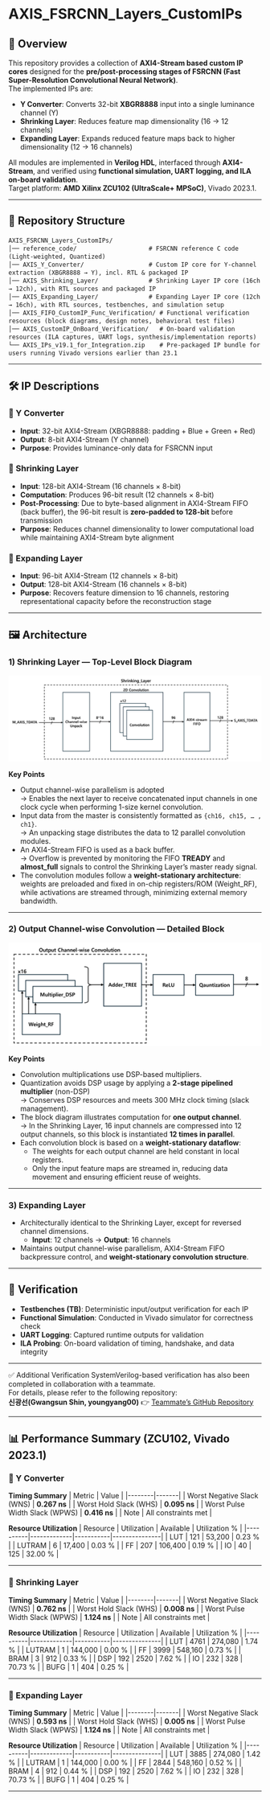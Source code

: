 # AXIS_FSRCNN_Layers_CustomIPs

## 📌 Overview
This repository provides a collection of **AXI4-Stream based custom IP cores** designed for the **pre/post-processing stages of FSRCNN (Fast Super-Resolution Convolutional Neural Network)**.  
The implemented IPs are:

- **Y Converter**: Converts 32-bit **XBGR8888** input into a single luminance channel (Y)  
- **Shrinking Layer**: Reduces feature map dimensionality (16 → 12 channels)  
- **Expanding Layer**: Expands reduced feature maps back to higher dimensionality (12 → 16 channels)  

All modules are implemented in **Verilog HDL**, interfaced through **AXI4-Stream**, and verified using **functional simulation, UART logging, and ILA on-board validation**.  
Target platform: **AMD Xilinx ZCU102 (UltraScale+ MPSoC)**, Vivado 2023.1.

---

## 📂 Repository Structure
```
AXIS_FSRCNN_Layers_CustomIPs/
│── reference_code/                    # FSRCNN reference C code (Light-weighted, Quantized)
│── AXIS_Y_Converter/                  # Custom IP core for Y-channel extraction (XBGR8888 → Y), incl. RTL & packaged IP
│── AXIS_Shrinking_Layer/              # Shrinking Layer IP core (16ch → 12ch), with RTL sources and packaged IP
│── AXIS_Expanding_Layer/              # Expanding Layer IP core (12ch → 16ch), with RTL sources, testbenches, and simulation setup
│── AXIS_FIFO_CustomIP_Func_Verification/ # Functional verification resources (block diagrams, design notes, behavioral test files)
│── AXIS_CustomIP_OnBoard_Verification/   # On-board validation resources (ILA captures, UART logs, synthesis/implementation reports)
└── AXIS_IPs_v19.1_for_Integration.zip    # Pre-packaged IP bundle for users running Vivado versions earlier than 23.1
```

---

## 🛠️ IP Descriptions
### 🔹 Y Converter
- **Input**: 32-bit AXI4-Stream (XBGR8888: padding + Blue + Green + Red)  
- **Output**: 8-bit AXI4-Stream (Y channel)  
- **Purpose**: Provides luminance-only data for FSRCNN input  

### 🔹 Shrinking Layer
- **Input**: 128-bit AXI4-Stream (16 channels × 8-bit)  
- **Computation**: Produces 96-bit result (12 channels × 8-bit)  
- **Post-Processing**: Due to byte-based alignment in AXI4-Stream FIFO (back buffer), the 96-bit result is **zero-padded to 128-bit** before transmission  
- **Purpose**: Reduces channel dimensionality to lower computational load while maintaining AXI4-Stream byte alignment  

### 🔹 Expanding Layer
- **Input**: 96-bit AXI4-Stream (12 channels × 8-bit)  
- **Output**: 128-bit AXI4-Stream (16 channels × 8-bit)  
- **Purpose**: Recovers feature dimension to 16 channels, restoring representational capacity before the reconstruction stage  

---

## 🖼️ Architecture

### 1) Shrinking Layer — Top-Level Block Diagram
![Shrinking Layer Block](docs/shrinking_layer_block.png)

**Key Points**
- Output channel-wise parallelism is adopted  
  → Enables the next layer to receive concatenated input channels in one clock cycle when performing 1-size kernel convolution.  
- Input data from the master is consistently formatted as `{ch16, ch15, … , ch1}`.  
  → An unpacking stage distributes the data to 12 parallel convolution modules.  
- An AXI4-Stream FIFO is used as a back buffer.  
  → Overflow is prevented by monitoring the FIFO **TREADY** and **almost_full** signals to control the Shrinking Layer’s master ready signal.  
- The convolution modules follow a **weight-stationary architecture**: weights are preloaded and fixed in on-chip registers/ROM (Weight_RF), while activations are streamed through, minimizing external memory bandwidth.  

---

### 2) Output Channel-wise Convolution — Detailed Block
![Output Conv Block](docs/output_conv.png)

**Key Points**
- Convolution multiplications use DSP-based multipliers.  
- Quantization avoids DSP usage by applying a **2-stage pipelined multiplier** (non-DSP)  
  → Conserves DSP resources and meets 300 MHz clock timing (slack management).  
- The block diagram illustrates computation for **one output channel**.  
  → In the Shrinking Layer, 16 input channels are compressed into 12 output channels, so this block is instantiated **12 times in parallel**.  
- Each convolution block is based on a **weight-stationary dataflow**:  
  - The weights for each output channel are held constant in local registers.  
  - Only the input feature maps are streamed in, reducing data movement and ensuring efficient reuse of weights.  

---

### 3) Expanding Layer
- Architecturally identical to the Shrinking Layer, except for reversed channel dimensions.  
  - **Input**: 12 channels → **Output**: 16 channels  
- Maintains output channel-wise parallelism, AXI4-Stream FIFO backpressure control, and **weight-stationary convolution structure**.  

---

## 🧪 Verification
- **Testbenches (TB)**: Deterministic input/output verification for each IP  
- **Functional Simulation**: Conducted in Vivado simulator for correctness check  
- **UART Logging**: Captured runtime outputs for validation  
- **ILA Probing**: On-board validation of timing, handshake, and data integrity  

---

✅ Additional Verification
SystemVerilog-based verification has also been completed in collaboration with a teammate.  
For details, please refer to the following repository:  
**신광선(Gwangsun Shin, youngyang00)**
👉 [Teammate’s GitHub Repository](https://github.com/youngyang00/SystemVerilog-AXI4S-ImageVerify)

---

## 📊 Performance Summary (ZCU102, Vivado 2023.1)

### 🔹 Y Converter
**Timing Summary**
| Metric | Value |
|--------|-------|
| Worst Negative Slack (WNS) | **0.267 ns** |
| Worst Hold Slack (WHS)     | **0.095 ns** |
| Worst Pulse Width Slack (WPWS) | **0.416 ns** |
| Note | All constraints met |

**Resource Utilization**
| Resource | Utilization | Available | Utilization % |
|----------|-------------|-----------|---------------|
| LUT      | 121         | 53,200    | 0.23 % |
| LUTRAM   | 6           | 17,400    | 0.03 % |
| FF       | 207         | 106,400   | 0.19 % |
| IO       | 40          | 125       | 32.00 % |

---

### 🔹 Shrinking Layer
**Timing Summary**
| Metric | Value |
|--------|-------|
| Worst Negative Slack (WNS) | **0.762 ns** |
| Worst Hold Slack (WHS)     | **0.008 ns** |
| Worst Pulse Width Slack (WPWS) | **1.124 ns** |
| Note | All constraints met |

**Resource Utilization**
| Resource | Utilization | Available | Utilization % |
|----------|-------------|-----------|---------------|
| LUT      | 4761        | 274,080   | 1.74 % |
| LUTRAM   | 1           | 144,000   | 0.00 % |
| FF       | 3999        | 548,160   | 0.73 % |
| BRAM     | 3           | 912       | 0.33 % |
| DSP      | 192         | 2520      | 7.62 % |
| IO       | 232         | 328       | 70.73 % |
| BUFG     | 1           | 404       | 0.25 % |

---

### 🔹 Expanding Layer
**Timing Summary**
| Metric | Value |
|--------|-------|
| Worst Negative Slack (WNS) | **0.593 ns** |
| Worst Hold Slack (WHS)     | **0.005 ns** |
| Worst Pulse Width Slack (WPWS) | **1.124 ns** |
| Note | All constraints met |

**Resource Utilization**
| Resource | Utilization | Available | Utilization % |
|----------|-------------|-----------|---------------|
| LUT      | 3885        | 274,080   | 1.42 % |
| LUTRAM   | 1           | 144,000   | 0.00 % |
| FF       | 2844        | 548,160   | 0.52 % |
| BRAM     | 4           | 912       | 0.44 % |
| DSP      | 192         | 2520      | 7.62 % |
| IO       | 232         | 328       | 70.73 % |
| BUFG     | 1           | 404       | 0.25 % |

---

